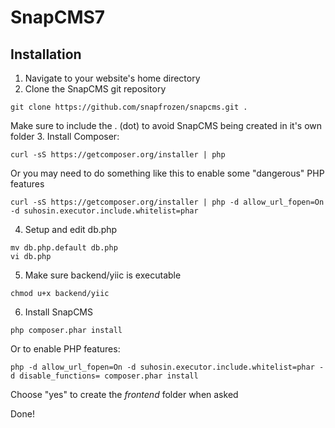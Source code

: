 SnapCMS7
========

## Installation

1. Navigate to your website's home directory
2. Clone the SnapCMS git repository
```
git clone https://github.com/snapfrozen/snapcms.git .
```
Make sure to include the . (dot) to avoid SnapCMS being created in it's own folder
3. Install Composer:
```
curl -sS https://getcomposer.org/installer | php
```
Or you may need to do something like this to enable some "dangerous" PHP features
```
curl -sS https://getcomposer.org/installer | php -d allow_url_fopen=On -d suhosin.executor.include.whitelist=phar
```
4. Setup and edit db.php
```
mv db.php.default db.php
vi db.php
```
5. Make sure backend/yiic is executable
```
chmod u+x backend/yiic
```
6. Install SnapCMS
```
php composer.phar install
```
Or to enable PHP features:
```
php -d allow_url_fopen=On -d suhosin.executor.include.whitelist=phar -d disable_functions= composer.phar install
```
Choose "yes" to create the *frontend* folder when asked

Done!